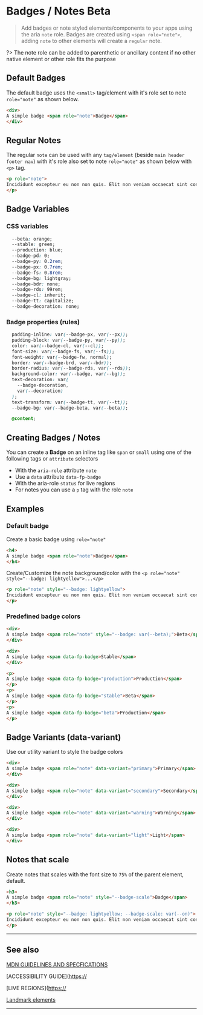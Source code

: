 # Badges / Notes <span role="note" aria-label="status" style="--badge: var(--beta)">Beta</span>

> Add badges or note styled elements/components to your apps using the aria `note` role. Badges are created using `<span role="note">`, adding `note` to other elements will create a `regular` note.

?> The note role can be added to parenthetic or ancillary content if no other native element or other role fits the purpose

## Default Badges

The default badge uses the `<small>` tag/element with it's role set to note `role="note"` as shown below.

```html preview
<div>
A simple badge <span role="note">Badge</span>
</div>
```

## Regular Notes

The regular `note` can be used with any `tag/element` (beside `main header footer nav`) with it's role also set to note `role="note"` as shown below with `<p>` tag.

```html preview
<p role="note">
Incididunt excepteur eu non non quis. Elit non veniam occaecat sint consequat laborum. Laboris velit labore amet in do reprehenderit consectetur commodo consectetur ullamco aliqua. Nulla exercitation sunt id aliquip eiusmod ad amet laboris dolore laborum amet. Ullamco duis ex eiusmod Lorem esse mollit qui cillum laboris. Culpa aliquip quis cillum sit ipsum consectetur ipsum aute.
</p>
```

## Badge Variables

### CSS variables

```css
  --beta: orange;
  --stable: green;
  --production: blue;
  --badge-pd: 0;
  --badge-py: 0.2rem;
  --badge-px: 0.7rem;
  --badge-fs: 0.8rem;
  --badge-bg: lightgray;
  --badge-bdr: none;
  --badge-rds: 99rem;
  --badge-cl: inherit;
  --badge-tt: capitalize;
  --badge-decoration: none;
```

### Badge properties (rules)

```css
  padding-inline: var(--badge-px, var(--px));
  padding-block: var(--badge-py, var(--py));
  color: var(--badge-cl, var(--cl));
  font-size: var(--badge-fs, var(--fs));
  font-weight: var(--badge-fw, normal);
  border: var(--badge-brd, var(--bdr));
  border-radius: var(--badge-rds, var(--rds));
  background-color: var(--badge, var(--bg));
  text-decoration: var(
    --badge-decoration,
    var(--decoration)
  );
  text-transform: var(--badge-tt, var(--tt));
  --badge-bg: var(--badge-beta, var(--beta));

  @content;
```

## Creating Badges / Notes

You can create a **Badge** on an inline tag like `span` or `small` using one of the following tags or `attribute` selectors

- With the `aria-role` attribute `note`
- Use a `data` attribute `data-fp-badge`
- With the aria-role `status` for live regions
- For notes you can use a `p` tag with the role `note`

## Examples

### Default badge

Create a basic badge using `role="note"`

```html preview
<h4>
A simple badge <span role="note">Badge</span>
</h4>
```

Create/Customize the note background/color with the `<p role="note" style="--badge: lightyellow">...</p>`

```html preview
<p role="note" style="--badge: lightyellow">
Incididunt excepteur eu non non quis. Elit non veniam occaecat sint consequat laborum. Laboris velit labore amet in do reprehenderit consectetur commodo consectetur ullamco aliqua. Nulla exercitation sunt id aliquip eiusmod ad amet laboris dolore laborum amet. Ullamco duis ex eiusmod Lorem esse mollit qui cillum laboris. Culpa aliquip quis cillum sit ipsum consectetur ipsum aute.
</p>
```

### Predefined badge colors

```html preview
<div>
A simple badge <span role="note" style="--badge: var(--beta);">Beta</span>
</div>
```

```html preview
<div>
A simple badge <span data-fp-badge>Stable</span>
</div>
```

```html preview
<p>
A simple badge <span data-fp-badge="production">Production</span>
</p>
<p>
A simple badge <span data-fp-badge="stable">Beta</span>
</p>
<p>
A simple badge <span data-fp-badge="beta">Production</span>
</p>
```

## Badge Variants (data-variant)

Use our utility variant to style the badge colors

```html preview
<div>
A simple badge <span role="note" data-variant="primary">Primary</span>
</div>
```

```html preview
<div>
A simple badge <span role="note" data-variant="secondary">Secondary</span>
</div>
```

```html preview
<div>
A simple badge <span role="note" data-variant="warning">Warning</span>
</div>
```

```html preview
<div>
A simple badge <span role="note" data-variant="light">Light</span>
</div>
```

## Notes that scale

Create notes that scales with the font size to `75%` of the parent element, default.

```html preview
<h3>
A simple badge <span role="note" style="--badge-scale">Badge</span>
</h3>
```

```html preview
<p role="note" style="--badge: lightyellow; --badge-scale: var(--on)">
Incididunt excepteur eu non non quis. Elit non veniam occaecat sint consequat laborum. Laboris velit labore amet in do reprehenderit consectetur commodo consectetur ullamco aliqua. Nulla exercitation sunt id aliquip eiusmod ad amet laboris dolore laborum amet. Ullamco duis ex eiusmod Lorem esse mollit qui cillum laboris. Culpa aliquip quis cillum sit ipsum consectetur ipsum aute.
</p>
```

----

## See also

[MDN GUIDELINES AND SPECFICATIONS](https://developer.mozilla.org/en-US/docs/Web/Accessibility/ARIA/Roles/note_role ':_target="_blank"')

[ACCESSIBILITY GUIDE]([https://](https://www.w3.org/TR/wai-aria-1.1/#note ':_target="_blank"')

[LIVE REGIONS]([https://](https://developer.mozilla.org/en-US/docs/Web/Accessibility/ARIA/ARIA_Live_Regions ':_target="_blank"')

[Landmark elements](https://web.dev/use-landmarks/ ':target="_blank"')

----
